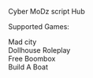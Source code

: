 Cyber MoDz script Hub


Supported Games:

Mad city      
Dollhouse Roleplay   
Free Boombox    
Build A Boat   
